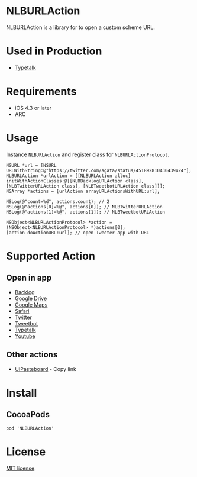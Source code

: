 # NLBURLAction
NLBURLAction is a library for to open a custom scheme URL.

# Used in Production
- [Typetalk](https://itunes.apple.com/en/app/typetalk/id756503889?mt=8)

# Requirements
- iOS 4.3 or later
- ARC

# Usage
Instance `NLBURLAction` and register class for `NLBURLActionProtocol`.

```objc
NSURL *url = [NSURL URLWithString:@"https://twitter.com/agata/status/451892810430439424"];
NLBURLAction *urlAction = [[NLBURLAction alloc] initWithActionClasses:@[[NLBBacklogURLAction class], [NLBTwitterURLAction class], [NLBTweetbotURLAction class]]];
NSArray *actions = [urlAction arrayURLActionsWithURL:url];

NSLog(@"count=%d", actions.count); // 2
NSLog(@"actions[0]=%@", actions[0]); // NLBTwitterURLAction
NSLog(@"actions[1]=%@", actions[1]); // NLBTweetbotURLAction

NSObject<NLBURLActionProtocol> *action = (NSObject<NLBURLActionProtocol> *)actions[0];
[action doActionURL:url]; // open Tweeter app with URL
```

# Supported Action
## Open in app
- [Backlog](https://backlogtool.com/)
- [Google Drive](https://itunes.apple.com/en/app/google-drive/id507874739?mt=8)
- [Google Maps](https://itunes.apple.com/en/app/google-maps/id585027354?mt=8)
- [Safari](https://www.apple.com/ios/)
- [Twitter](https://itunes.apple.com/en/app/twitter/id333903271?mt=8)
- [Tweetbot](https://itunes.apple.com/en/app/twitter/id333903271?mt=8)
- [Typetalk](https://itunes.apple.com/en/app/typetalk/id756503889?mt=8)
- [Youtube](https://itunes.apple.com/en/app/youtube/id544007664?mt=8)

## Other actions
- [UIPasteboard](https://www.apple.com/ios/) - Copy link

# Install
## CocoaPods

```
pod 'NLBURLAction'
```

# License
[Apache]: http://www.apache.org/licenses/LICENSE-2.0
[MIT]: http://www.opensource.org/licenses/mit-license.php
[GPL]: http://www.gnu.org/licenses/gpl.html
[BSD]: http://opensource.org/licenses/bsd-license.php
[MIT license][MIT].
